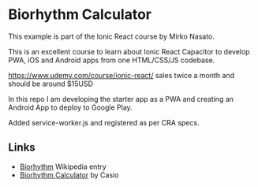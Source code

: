 # Biorhythm Calculator

This example is part of the Ionic React course by Mirko Nasato.

This is an excellent course to learn about Ionic React Capacitor to develop PWA, iOS and Android apps from one HTML/CSS/JS codebase.

https://www.udemy.com/course/ionic-react/ sales twice a month and should be around \$15USD

In this repo I am developing the starter app as a PWA and creating an Android App to deploy to Google Play.

Added service-worker.js and registered as per CRA specs.

## Links

- [Biorhythm](https://en.wikipedia.org/wiki/Biorhythm) Wikipedia entry
- [Biorhythm Calculator](https://keisan.casio.com/exec/system/1340246447) by Casio
